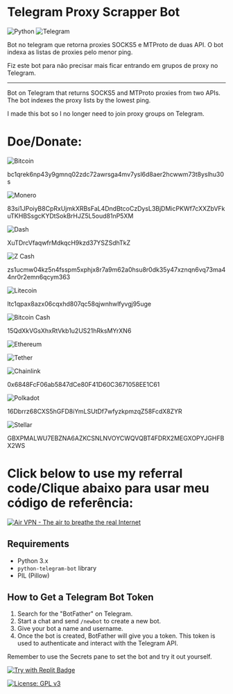 # Telegram Proxy Scrapper Bot

![Python](https://img.shields.io/badge/python-3670A0?style=for-the-badge&logo=python&logoColor=ffdd54) ![Telegram](https://img.shields.io/badge/Telegram-2CA5E0?style=for-the-badge&logo=telegram&logoColor=white)

Bot no telegram que retorna proxies SOCKS5 e MTProto de duas API. O bot indexa as listas de proxies pelo menor ping.

Fiz este bot para não precisar mais ficar entrando em grupos de proxy no Telegram.

--------------------------------------------------------------------------------------------------------------------------

Bot on Telegram that returns SOCKS5 and MTProto proxies from two APIs. The bot indexes the proxy lists by the lowest ping. 

I made this bot so I no longer need to join proxy groups on Telegram.

# Doe/Donate:

![Bitcoin](https://img.shields.io/badge/Bitcoin-000?style=for-the-badge&logo=bitcoin&logoColor=white)

bc1qrek6np43y9gmnq02zdc72awrsga4mv7ysl6d8aer2hcwwm73t8yslhu30s

![Monero](https://img.shields.io/badge/monero-FF6600?style=for-the-badge&logo=monero&logoColor=white)

83si1JPoiyB8CpRxUjmkXRBsFaL4DndBtcoCzDysL3BjDMicPKWf7cXXZbVFkuTKHBSsgcKYDtSokBrHJZ5L5oud81nP5XM

![Dash](https://img.shields.io/badge/dash-008DE4?style=for-the-badge&logo=dash&logoColor=white)

XuTDrcVfaqwfrMdkqcH9kzd37YSZSdhTkZ

![Z Cash](https://img.shields.io/badge/Zcash-F4B728?style=for-the-badge&logo=zcash&logoColor=white)

zs1ucmw04kz5n4fsspm5xphjx8r7a9m62a0hsu8r0dk35y47xznqn6vq73ma44nr0r2emn6qcym363

![Litecoin](https://img.shields.io/badge/Litecoin-A6A9AA?style=for-the-badge&logo=Litecoin&logoColor=white)

ltc1qpax8azx06cqxhd807qc58qjwnhwlfyvgj95uge

![Bitcoin Cash](https://img.shields.io/badge/Bitcoin%20Cash-0AC18E?style=for-the-badge&logo=Bitcoin%20Cash&logoColor=white)

15QdXkVGsXhxRtVkb1u2US21hRksMYrXN6

![Ethereum](https://img.shields.io/badge/Ethereum-3C3C3D?style=for-the-badge&logo=Ethereum&logoColor=white)

![Tether](https://img.shields.io/badge/tether-168363?style=for-the-badge&logo=tether&logoColor=white)

![Chainlink](https://img.shields.io/badge/Chainlink-375BD2?style=for-the-badge&logo=Chainlink&logoColor=white)

0x6848FcF06ab5847dCe80F41D60C3671058EE1C61

![Polkadot](https://img.shields.io/badge/polkadot-E6007A?style=for-the-badge&logo=polkadot&logoColor=white)

16Dbrrz68CXS5hGFD8iYmLSUtDf7wfyzkpmzqZ58FcdX8ZYR

![Stellar](https://img.shields.io/badge/Stellar-7D00FF?style=for-the-badge&logo=Stellar&logoColor=white)

GBXPMALWU7EBZNA6AZKCSNLNVOYCWQVQBT4FDRX2MEGXOPYJGHFBX2WS

# Click below to use my referral code/Clique abaixo para usar meu código de referência:

<a href="https://airvpn.org/?referred_by=722312" title="Air VPN - The air to breathe the real Internet"><img src="https://airvpn.org/images/promotional/banner_641x91.gif" alt="Air VPN - The air to breathe the real Internet"></a>

## Requirements
- Python 3.x
- `python-telegram-bot` library
- PIL (Pillow)

## How to Get a Telegram Bot Token

1. Search for the "BotFather" on Telegram.
2. Start a chat and send `/newbot` to create a new bot.
3. Give your bot a name and username.
4. Once the bot is created, BotFather will give you a token. This token is used to authenticate and interact with the Telegram API.

Remember to use the Secrets pane to set the bot and try it out yourself.

[![Try with Replit Badge](https://replit.com/badge?caption=Try%20with%20Replit)](https://repl.it/github/AntiWorkIncel/Telegram-Proxy-Scrapper)

[![License: GPL v3](https://img.shields.io/badge/License-GPLv3-blue.svg)](https://www.gnu.org/licenses/gpl-3.0)

